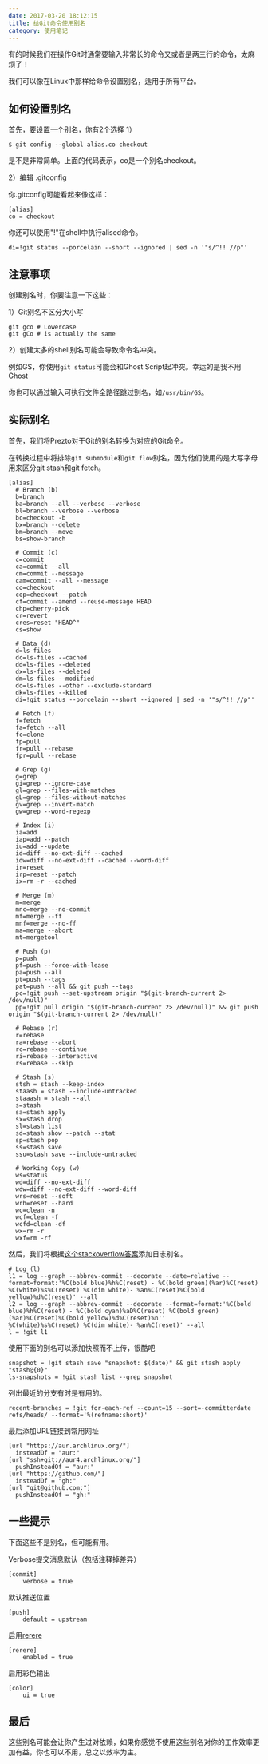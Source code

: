 ```yaml
---
date: 2017-03-20 18:12:15
title: 给Git命令使用别名
category: 使用笔记
---
```


有的时候我们在操作Git时通常要输入非常长的命令又或者是两三行的命令，太麻烦了！

我们可以像在Linux中那样给命令设置别名，适用于所有平台。

## 如何设置别名

首先，要设置一个别名，你有2个选择
1）

```
$ git config --global alias.co checkout
```

是不是非常简单。上面的代码表示，co是一个别名checkout。


2）编辑 .gitconfig

你.gitconfig可能看起来像这样：
```
[alias]
co = checkout
```

你还可以使用"!"在shell中执行alised命令。

```
di=!git status --porcelain --short --ignored | sed -n '"s/^!! //p"'
```


## 注意事项

创建别名时，你要注意一下这些：

1）Git别名不区分大小写
```
git gco # Lowercase
git gCo # is actually the same
```

2）创建太多的shell别名可能会导致命令名冲突。

例如GS，你使用`git status`可能会和Ghost Script起冲突。幸运的是我不用Ghost

你也可以通过输入可执行文件全路径跳过别名，如`/usr/bin/GS`。

## 实际别名

首先，我们将Prezto对于Git的别名转换为对应的Git命令。

在转换过程中将排除`git submodule`和`git flow`别名，因为他们使用的是大写字母用来区分git stash和git fetch。

```
[alias]
  # Branch (b)
  b=branch
  ba=branch --all --verbose --verbose
  bl=branch --verbose --verbose
  bc=checkout -b
  bx=branch --delete
  bm=branch --move
  bs=show-branch

  # Commit (c)
  c=commit
  ca=commit --all
  cm=commit --message
  cam=commit --all --message
  co=checkout
  cop=checkout --patch
  cf=commit --amend --reuse-message HEAD
  chp=cherry-pick
  cr=revert
  cres=reset "HEAD^"
  cs=show

  # Data (d)
  d=ls-files
  dc=ls-files --cached
  dd=ls-files --deleted
  dx=ls-files --deleted
  dm=ls-files --modified
  do=ls-files --other --exclude-standard
  dk=ls-files --killed
  di=!git status --porcelain --short --ignored | sed -n '"s/^!! //p"'

  # Fetch (f)
  f=fetch
  fa=fetch --all
  fc=clone
  fp=pull
  fr=pull --rebase
  fpr=pull --rebase

  # Grep (g)
  g=grep
  gi=grep --ignore-case
  gl=grep --files-with-matches
  gL=grep --files-without-matches
  gv=grep --invert-match
  gw=grep --word-regexp

  # Index (i)
  ia=add
  iap=add --patch
  iu=add --update
  id=diff --no-ext-diff --cached
  idw=diff --no-ext-diff --cached --word-diff
  ir=reset
  irp=reset --patch
  ix=rm -r --cached

  # Merge (m)
  m=merge
  mnc=merge --no-commit
  mf=merge --ff
  mnf=merge --no-ff
  ma=merge --abort
  mt=mergetool

  # Push (p)
  p=push
  pf=push --force-with-lease
  pa=push --all
  pt=push --tags
  pat=push --all && git push --tags
  pc=!git push --set-upstream origin "$(git-branch-current 2> /dev/null)"
  pp=!git pull origin "$(git-branch-current 2> /dev/null)" && git push origin "$(git-branch-current 2> /dev/null)"

  # Rebase (r)
  r=rebase
  ra=rebase --abort
  rc=rebase --continue
  ri=rebase --interactive
  rs=rebase --skip

  # Stash (s)
  stsh = stash --keep-index
  staash = stash --include-untracked
  staaash = stash --all
  s=stash
  sa=stash apply
  sx=stash drop
  sl=stash list
  sd=stash show --patch --stat
  sp=stash pop
  ss=stash save
  ssu=stash save --include-untracked

  # Working Copy (w)
  ws=status
  wd=diff --no-ext-diff
  wdw=diff --no-ext-diff --word-diff
  wrs=reset --soft
  wrh=reset --hard
  wc=clean -n
  wcf=clean -f
  wcfd=clean -df
  wx=rm -r
  wxf=rm -rf

```

然后，我们将根据[这个stackoverflow答案](https://stackoverflow.com/questions/1057564/pretty-git-branch-graphs/9074343#9074343)添加日志别名。

```
# Log (l)
l1 = log --graph --abbrev-commit --decorate --date=relative --format=format:'%C(bold blue)%h%C(reset) - %C(bold green)(%ar)%C(reset) %C(white)%s%C(reset) %C(dim white)- %an%C(reset)%C(bold yellow)%d%C(reset)' --all
l2 = log --graph --abbrev-commit --decorate --format=format:'%C(bold blue)%h%C(reset) - %C(bold cyan)%aD%C(reset) %C(bold green)(%ar)%C(reset)%C(bold yellow)%d%C(reset)%n''          %C(white)%s%C(reset) %C(dim white)- %an%C(reset)' --all
l = !git l1
```

使用下面的别名可以添加快照而不上传，很酷吧

```
snapshot = !git stash save "snapshot: $(date)" && git stash apply "stash@{0}"
ls-snapshots = !git stash list --grep snapshot
```

列出最近的分支有时是有用的。
```
recent-branches = !git for-each-ref --count=15 --sort=-committerdate refs/heads/ --format='%(refname:short)'
```

最后添加URL链接到常用网址

```
[url "https://aur.archlinux.org/"]
  insteadOf = "aur:"
[url "ssh+git://aur4.archlinux.org/"]
  pushInsteadOf = "aur:"
[url "https://github.com/"]
  insteadOf = "gh:"
[url "git@github.com:"]
  pushInsteadOf = "gh:"
```

## 一些提示

下面这些不是别名，但可能有用。

Verbose提交消息默认（包括注释掉差异）

```
[commit]
    verbose = true
```

默认推送位置
```
[push]
    default = upstream
```

启用[rerere](https://git-scm.com/blog/2010/03/08/rerere.html)
```
[rerere]
    enabled = true
```

启用彩色输出
```
[color]
    ui = true
```

## 最后

这些别名可能会让你产生过对依赖，如果你感觉不使用这些别名对你的工作效率更加有益，你也可以不用，总之以效率为主。

